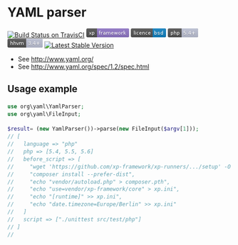 YAML parser
===========

[![Build Status on TravisCI](https://secure.travis-ci.org/xp-forge/yaml.svg)](http://travis-ci.org/xp-forge/yaml)
[![XP Framework Module](https://raw.githubusercontent.com/xp-framework/web/master/static/xp-framework-badge.png)](https://github.com/xp-framework/core)
[![BSD Licence](https://raw.githubusercontent.com/xp-framework/web/master/static/licence-bsd.png)](https://github.com/xp-framework/core/blob/master/LICENCE.md)
[![Required PHP 5.4+](https://raw.githubusercontent.com/xp-framework/web/master/static/php-5_4plus.png)](http://php.net/)
[![Required HHVM 3.4+](https://raw.githubusercontent.com/xp-framework/web/master/static/hhvm-3_4plus.png)](http://hhvm.com/)
[![Latest Stable Version](https://poser.pugx.org/xp-forge/yaml/version.png)](https://packagist.org/packages/xp-forge/yaml)

* See http://www.yaml.org/
* See http://www.yaml.org/spec/1.2/spec.html

Usage example
-------------

```php
use org\yaml\YamlParser;
use org\yaml\FileInput;

$result= (new YamlParser())->parse(new FileInput($argv[1]));
// [
//   language => "php"
//   php => [5.4, 5.5, 5.6]
//   before_script => [
//     "wget 'https://github.com/xp-framework/xp-runners/.../setup' -O - | php",
//     "composer install --prefer-dist",
//     "echo "vendor/autoload.php" > composer.pth",
//     "echo "use=vendor/xp-framework/core" > xp.ini",
//     "echo "[runtime]" >> xp.ini",
//     "echo "date.timezone=Europe/Berlin" >> xp.ini"
//   ]
//   script => ["./unittest src/test/php"]
// ]
//
```